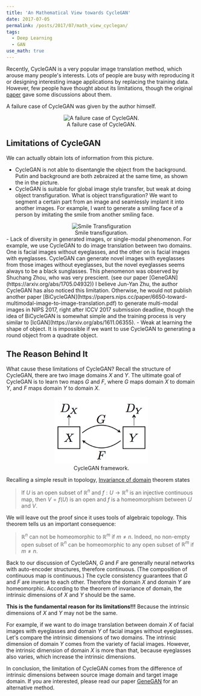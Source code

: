 ```yaml
---
title: 'An Mathematical View towards CycleGAN'
date: 2017-07-05
permalink: /posts/2017/07/math_view_cyclegan/
tags:
  - Deep Learning
  - GAN
use_math: true
---
```



Recently, CycleGAN is a very popular image translation method, which arouse many people's interests. Lots of people are busy with reproducing it or designing interesting image applications by replacing the training data. However, few people have thought about its limitations, though the original [paper](https://arxiv.org/pdf/1703.10593.pdf) gave some discussions about them.

A failure case of CycleGAN was given by the author himself.
<div align="center">
<img src="https://junyanz.github.io/CycleGAN/images/failure_putin.jpg" width="450" alt='A failure case of CycleGAN.'>
</div> 
<div align="center">
A failure case of CycleGAN.
</div>

## Limitations of CycleGAN

We can actually obtain lots of information from this picture. 

- CycleGAN is not able to disentangle the object from the background. Putin and background are both zebraized at the same time, as shown the in the picture. 
- CycleGAN is suitable for global image style transfer, but weak at doing object transfiguration. 
What is object transfiguration? We want to segment a certain part from an image and seamlessly implant it into another images. 
For example, I want to generate a smiling face of a person by imitating the smile from another smiling face.
<div align="center">
<img src="https://raw.githubusercontent.com/Prinsphield/GeneGAN/master/images/cross.jpg" width="450" alt='Smile Transfiguration'>
</div> 
<div align="center">
Smile transfiguration.
</div>
- Lack of diversity in generated images, or single-modal phenomenon. For example, we use CycleGAN to do image translation between two domains. One is facial images without eyeglasses, and the other on is facial images with eyeglasses. CycleGAN can generate novel images with eyeglasses from those images without eyeglasses, but the novel eyeglasses seems always to be a black sunglasses. This phenomenon was observed by Shuchang Zhou, who was very prescient. (see our paper [GeneGAN](https://arxiv.org/abs/1705.04932)) I believe Jun-Yan Zhu, the author CycleGAN has also noticed this limitation. Otherwise, he would not publish another paper [BiCycleGAN](https://papers.nips.cc/paper/6650-toward-multimodal-image-to-image-translation.pdf) to generate multi-modal images in NIPS 2017, right after ICCV 2017 submission deadline, though the idea of BiCycleGAN is somewhat simple and the training process is very similar to [IcGAN](https://arxiv.org/abs/1611.06355).
- Weak at learning the shape of object. It is impossible if we want to use CycleGAN to generating a round object from a quadrate object. 


## The Reason Behind It

What cause these limitations of CycleGAN? Recall the structure of CycleGAN, there are two image domains $X$ and $Y$. 
The ultimate goal of CycleGAN is to learn two maps $G$ and $F$, where $G$ maps domain $X$ to domain $Y$, and $F$ maps
domain $Y$ to domain $X$. 

<div align="center">
<img src="/extra/cyclegan/cyclegan_framework.png" width="250">
</div> 
<div align="center">
CycleGAN framework.
</div>

Recalling a simple result in topology, [Invariance of domain](https://en.wikipedia.org/wiki/Invariance_of_domain) theorem  states

> If $U$ is an open subset of $\mathbb{R}^n$ and $f:U\to \mathbb{R}^n$ is an injective continuous map, then $V = f(U)$ is an open 
> and $f$ is a homeomorphism between $U$ and $V$.

We will leave out the proof since it uses tools of algebraic topology.
This theorem tells us an important consequence: 

> $\mathbb{R}^n$ can not be homeomorphic to $\mathbb{R}^m$ if $m\neq n$. 
> Indeed, no non-empty open subset of $\mathbb{R}^n$ can be homeomorphic to any open subset of $\mathbb{R}^m$ if $m\neq n$.

Back to our discussion of CycleGAN, $G$ and $F$ are generally neural networks with auto-encoder structures, therefore continuous. 
(The composition of continuous map is continuous.)
The cycle consistency guarantees that $G$ and $F$ are inverse to each other. 
Therefore the domain $X$ and domain $Y$ are homeomorphic.
According to the theorem of invariance of domain, the intrinsic dimensions of $X$ and $Y$ should be the same.

**This is the fundamental reason for its limitations!!!**
Because the intrinsic dimensions of $X$ and $Y$ may not be the same.

For example, if we want to do image translation between domain $X$ of facial images with eyeglasses and domain $Y$ of facial images without eyeglasses. Let's compare the intrinsic dimensions of two domains. The intrinsic dimension of domain $Y$ comes from the variety of facial images.
However, the intrinsic dimension of domain $X$ is more than that, because eyeglasses also varies, which increase the intrinsic dimensions.

In conclusion, the limitation of CycleGAN comes from the difference of intrinsic dimensions between source image domain and target image domain.
If you are interested, please read our paper [GeneGAN](https://arxiv.org/abs/1705.04932) for an alternative method.


